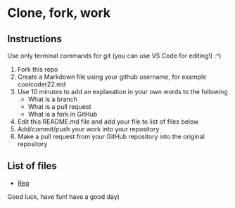 # Clone, fork, work

## Instructions

Use only terminal commands for git (you can use VS Code for editing!) :^)

1. Fork this repo
2. Create a Markdown file using your github username, for example coolcoder22.md
3. Use 10 minutes to add an explanation in your own words to the following
    - What is a branch
    - What is a pull request
    - What is a fork in GitHub
4. Edit this README.md file and add your file to list of files below
5. Add/commit/push your work into your repository 
6. Make a pull request from your GitHub repository into the original repository

## List of files

- [Req](./req.md)

Good luck, have fun!
 have a good day)